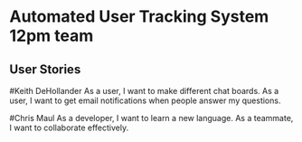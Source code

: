 # Automated User Tracking System 12pm team

## User Stories

#Keith DeHollander
As a user, I want to make different chat boards.
As a user, I want to get email notifications when people answer my questions. 

#Chris Maul
As a developer, I want to learn a new language.
As a teammate, I want to collaborate effectively.

